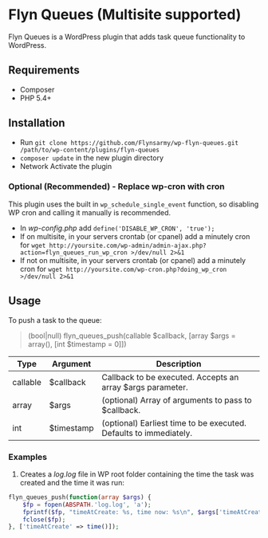 # Flyn Queues (Multisite supported)

Flyn Queues is a WordPress plugin that adds task queue functionality to WordPress.

## Requirements

* Composer
* PHP 5.4+

## Installation

* Run `git clone https://github.com/Flynsarmy/wp-flyn-queues.git /path/to/wp-content/plugins/flyn-queues`
* `composer update` in the new plugin directory
* Network Activate the plugin


### Optional (Recommended) - Replace wp-cron with cron

This plugin uses the built in `wp_schedule_single_event` function, so disabling WP cron and calling it manually is recommended.

* In *wp-config.php* add `define('DISABLE_WP_CRON', 'true');`
* If on multisite, in your servers crontab (or cpanel) add a minutely cron for `wget http://yoursite.com/wp-admin/admin-ajax.php?action=flyn_queues_run_wp_cron >/dev/null 2>&1`
* If not on multisite, in your servers crontab (or cpanel) add a minutely cron for `wget http://yoursite.com/wp-cron.php?doing_wp_cron >/dev/null 2>&1`

## Usage

To push a task to the queue:

> (bool|null) flyn\_queues\_push(callable $callback, [array $args = array(), [int $timestamp = 0]])

Type     | Argument   | Description
-------- | ---------- | -----------------------------------------------
callable | $callback  | Callback to be executed. Accepts an array $args parameter.
array    | $args      | (optional) Array of arguments to pass to $callback.
int      | $timestamp | (optional) Earliest time to be executed. Defaults to immediately.

### Examples

1. Creates a *log.log* file in WP root folder containing the time the task was created and the time it was run:
```php
flyn_queues_push(function(array $args) {
	$fp = fopen(ABSPATH.'log.log', 'a');
	fprintf($fp, "timeAtCreate: %s, time now: %s\n", $args['timeAtCreate'], time());
	fclose($fp);
}, ['timeAtCreate' => time()]);
```